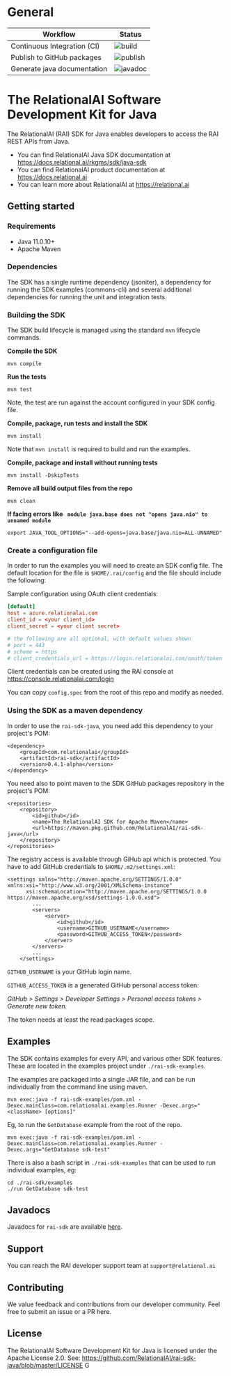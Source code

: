 # General

| Workflow | Status |
| --------------------------- | ---------------------------------------------------------------------- |
| Continuous Integration (CI) | ![build](https://github.com/RelationalAI/rai-sdk-java/actions/workflows/maven-build.yaml/badge.svg) |
| Publish to GitHub packages  | ![publish](https://github.com/RelationalAI/rai-sdk-java/actions/workflows/maven-publish.yaml/badge.svg) |
| Generate java documentation | ![javadoc](https://github.com/RelationalAI/rai-sdk-java/actions/workflows/maven-javadoc.yaml/badge.svg) |


# The RelationalAI Software Development Kit for Java

The RelationalAI (RAI) SDK for Java enables developers to access the RAI REST
APIs from Java.

* You can find RelationalAI Java SDK documentation at <https://docs.relational.ai/rkgms/sdk/java-sdk>
* You can find RelationalAI product documentation at <https://docs.relational.ai>
* You can learn more about RelationalAI at <https://relational.ai>

## Getting started

### Requirements

* Java 11.0.10+
* Apache Maven

### Dependencies

The SDK has a single runtime dependency (jsoniter), a dependency for
running the SDK examples (commons-cli) and several additional dependencies
for running the unit and integration tests.

### Building the SDK

The SDK build lifecycle is managed using the standard `mvn` lifecycle commands.

**Compile the SDK**

    mvn compile

**Run the tests**

    mvn test
    
Note, the test are run against the account configured in your SDK config file.

**Compile, package, run tests and install the SDK**

    mvn install

Note that `mvn install` is required to build and run the examples.

**Compile, package and install without running tests**

    mvn install -DskipTests

**Remove all build output files from the repo**

    mvn clean

**If facing errors like ` module java.base does not "opens java.nio" to unnamed module`**

    export JAVA_TOOL_OPTIONS="--add-opens=java.base/java.nio=ALL-UNNAMED"

### Create a configuration file

In order to run the examples you will need to create an SDK config file.
The default location for the file is `$HOME/.rai/config` and the file should
include the following:

Sample configuration using OAuth client credentials:

```conf
[default]
host = azure.relationalai.com
client_id = <your client_id>
client_secret = <your client secret>

# the following are all optional, with default values shown
# port = 443
# scheme = https
# client_credentials_url = https://login.relationalai.com/oauth/token
```

Client credentials can be created using the RAI console at
https://console.relationalai.com/login

You can copy `config.spec` from the root of this repo and modify as needed.

### Using the SDK as a maven dependency

In order to use the `rai-sdk-java`, you need add this dependency to your project's POM:

    <dependency>
        <groupId>com.relationalai</groupId>
        <artifactId>rai-sdk</artifactId>
        <version>0.4.1-alpha</version>
    </dependency>

You need also to point maven to the SDK GitHub packages repository in the project's POM:

    <repositories>
        <repository>
            <id>github</id>
            <name>The RelationalAI SDK for Apache Maven</name>
            <url>https://maven.pkg.github.com/RelationalAI/rai-sdk-java</url>
        </repository>
    </repositories>

The registry access is available through GiHub api which is protected. You have to add GitHub credentials to `$HOME/.m2/settings.xml`:

    <settings xmlns="http://maven.apache.org/SETTINGS/1.0.0" xmlns:xsi="http://www.w3.org/2001/XMLSchema-instance"
          xsi:schemaLocation="http://maven.apache.org/SETTINGS/1.0.0 https://maven.apache.org/xsd/settings-1.0.0.xsd">
            ...
            <servers>
                <server>
                    <id>github</id>
                    <username>GITHUB_USERNAME</username>
                    <password>GITHUB_ACCESS_TOKEN</password>
                </server>
            </servers>
            ...
        </settings>

`GITHUB_USERNAME` is your GitHub login name.

`GITHUB_ACCESS_TOKEN` is a generated GitHub personal access token:

*GitHub > Settings > Developer Settings > Personal access tokens > Generate new token.*

The token needs at least the read:packages scope.

## Examples

The SDK contains examples for every API, and various other SDK features. These
are located in the examples project under `./rai-sdk-examples`.

The examples are packaged into a single JAR file, and can be run individually
from the command line using maven.

    mvn exec:java -f rai-sdk-examples/pom.xml -Dexec.mainClass=com.relationalai.examples.Runner -Dexec.args="<className> [options]"

Eg, to run the `GetDatabase` example from the root of the repo.

    mvn exec:java -f rai-sdk-examples/pom.xml -Dexec.mainClass=com.relationalai.examples.Runner -Dexec.args="GetDatabase sdk-test"

There is also a bash script in `./rai-sdk-examples` that can be used to run
individual examples, eg:

    cd ./rai-sdk/examples
    ./run GetDatabase sdk-test

## Javadocs

Javadocs for `rai-sdk` are available [here](https://relationalai.github.io/rai-sdk-java/com/relationalai/package-summary.html).

## Support

You can reach the RAI developer support team at `support@relational.ai`

## Contributing

We value feedback and contributions from our developer community. Feel free
to submit an issue or a PR here.

## License

The RelationalAI Software Development Kit for Java is licensed under the
Apache License 2.0. See:
https://github.com/RelationalAI/rai-sdk-java/blob/master/LICENSE
G